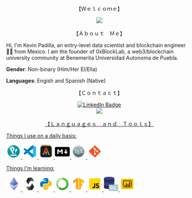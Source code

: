 
<p align="center">【Ｗｅｌｃｏｍｅ】</p>
 
<div id="header" align="center">
<img src="https://media.giphy.com/media/udK21RQeWtaGQ/giphy.gif" width="300"/>
</div>
<p></p>

<p align="center">【Ａｂｏｕｔ　Ｍｅ】</p>

Hi, I'm Kevin Padilla, an entry-level data scientist and blockchain engineer 👨‍💻 from Mexico. 
I am the founder of 0xBlockLab, a web3/blockchain university community at Benemerita Universidad Autonoma de Puebla.

**Gender**: Non-binary (Him/Her  El/Ella)

**Languages**: Engish and Spanish (Native) 
<p align="center">【Ｃｏｎｔａｃｔ】</p>

<div align="center">
<a href="https://bento.me/jistro">
        <img src="https://global-uploads.webflow.com/6335b33630f88833a92915fc/63e501246a370e0d4462f2ed_herologo.png" alt="LinkedIn Badge" height="50"/>
</div>

<div id="badges" align="center">
     <a href="mailto:kevin.padilla.islas@proton.me">
        <img src="https://img.shields.io/badge/kevin.padilla.islas@skiff.com-orange?style=for-the-badge&&logoColor=white"/>
</div>
     

<p></p>
<div>
 <p align="center">【Ｌａｎｇｕａｇｅｓ　ａｎｄ　Ｔｏｏｌｓ】</p>
 <p></p>
 Things I use on a daily basis:
 <p>
 <img src='img/pop_os.png'   width='40'>
 <img src='img/vs_code.png'  width='40'>
 <img src='img/alacritty.svg'width='40'>
 <img src='img/markdown.png' width='40'>
 <img src='img/latex.png'    width='40'>
 <img src='img/git.png'      width='40'>
 </p>
 Things I'm learning:
 <p>
   <img src='img/eth.png'        width='40'>
   <img src='img/solidity.png'   width='40'>
   <img src='img/python.png'     width='40'>
   <img src='img/anaconda.png'   width='40'>
   <img src='img/tensorflow.png' width='40'>
   <img src='img/javascript.png' width='40'>
   <img src='img/sql.png'        width='40'>
   <img src='img/power_bi.png'   width='40'>
 </p>
</div>


